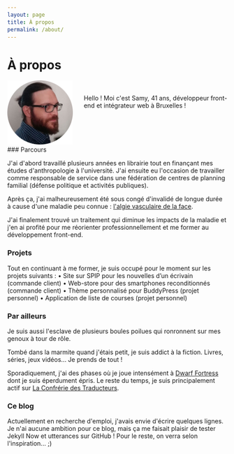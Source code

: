 ```yaml
---
layout: page
title: À propos
permalink: /about/
---
```


# À propos

<style>
	pres {
		float: left;
		max-width: 150px;
		margin-right: 5%;
		
	} 
	#first {
		margin-top: 10%;
	}
	#second {
		clear: both;
		margin-top: 15%;
	}
</style>

<pres>![Photo CV.png](https://github.com/Yoplala/yoplala.github.io/blob/master/images/Photo%20CV.png)</pres>

<div id="first">
Hello ! Moi c'est Samy, 41 ans, développeur front-end et intégrateur web à Bruxelles !
</div>

<div id="second">
### Parcours

J'ai d'abord travaillé plusieurs années en librairie tout en finançant mes études d'anthropologie à l'université. J'ai ensuite eu l'occasion de travailler comme responsable de service dans une fédération de centres de planning familial (défense politique et activités publiques). 

Après ça, j'ai malheureusement été sous congé d'invalidé de longue durée à cause d'une maladie peu connue : [l'algie vasculaire de la face](https://fr.wikipedia.org/wiki/Algie_vasculaire_de_la_face).

J'ai finalement trouvé un traitement qui diminue les impacts de la maladie et j'en ai profité pour me réorienter professionnellement et me former au développement front-end. 


### Projets

Tout en continuant à me former, je suis occupé pour le moment sur les projets suivants :
	• Site sur SPIP pour les nouvelles d’un écrivain (commande client)
	• Web-store pour des smartphones reconditionnés (commande client)
	• Thème personnalisé pour BuddyPress (projet personnel)
	• Application de liste de courses (projet personnel)


### Par ailleurs

Je suis aussi l'esclave de plusieurs boules poilues qui ronronnent sur mes genoux à tour de rôle.

Tombé dans la marmite quand j'étais petit, je suis addict à la fiction. Livres, séries, jeux vidéos... Je prends de tout !

Sporadiquement, j'ai des phases où je joue intensément à [Dwarf Fortress](https://www.bay12games.com/dwarves/) dont je suis éperdument épris. Le reste du temps, je suis principalement actif sur [La Confrérie des Traducteurs](https://www.confrerie-des-traducteurs.fr/).


### Ce blog

Actuellement en recherche d'emploi, j'avais envie d'écrire quelques lignes. Je n'ai aucune ambition pour ce blog, mais ça me faisait plaisir de tester Jekyll Now et utterances  sur GitHub ! Pour le reste, on verra selon l'inspiration... ;) 
</div>

